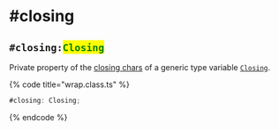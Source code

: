 # #closing

## `#closing:`<mark style="color:green;">`Closing`</mark>

Private property of the [closing chars](../../getting-started/basic-concepts.md#closing) of a generic type variable [`Closing`](../generic-type-variables.md#wrap-closing).

{% code title="wrap.class.ts" %}
```typescript
#closing: Closing;
```
{% endcode %}
